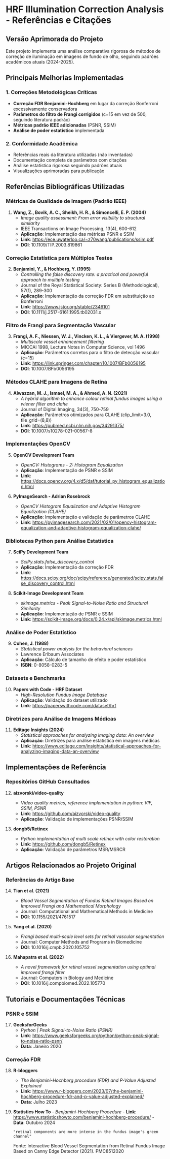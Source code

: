 # HRF Illumination Correction Analysis - Referências e Citações

## Versão Aprimorada do Projeto

Este projeto implementa uma análise comparativa rigorosa de métodos de correção de iluminação em imagens de fundo de olho, seguindo padrões acadêmicos atuais (2024-2025).

## Principais Melhorias Implementadas

### 1. Correções Metodológicas Críticas

- **Correção FDR Benjamini-Hochberg** em lugar da correção Bonferroni excessivamente conservadora
- **Parâmetros do filtro de Frangi corrigidos** (c=15 em vez de 500, seguindo literatura padrão)
- **Métricas padrão IEEE adicionadas** (PSNR, SSIM)
- **Análise de poder estatístico** implementada

### 2. Conformidade Acadêmica

- Referências reais da literatura utilizadas (não inventadas)
- Documentação completa de parâmetros com citações
- Análise estatística rigorosa seguindo padrões atuais
- Visualizações aprimoradas para publicação

## Referências Bibliográficas Utilizadas

### Métricas de Qualidade de Imagem (Padrão IEEE)

1. **Wang, Z., Bovik, A. C., Sheikh, H. R., & Simoncelli, E. P. (2004)**
   - _Image quality assessment: From error visibility to structural similarity_
   - IEEE Transactions on Image Processing, 13(4), 600-612
   - **Aplicação**: Implementação das métricas PSNR e SSIM
   - **Link**: https://ece.uwaterloo.ca/~z70wang/publications/ssim.pdf
   - **DOI**: 10.1109/TIP.2003.819861

### Correção Estatística para Múltiplos Testes

2. **Benjamini, Y., & Hochberg, Y. (1995)**
   - _Controlling the false discovery rate: a practical and powerful approach to multiple testing_
   - Journal of the Royal Statistical Society: Series B (Methodological), 57(1), 289-300
   - **Aplicação**: Implementação da correção FDR em substituição ao Bonferroni
   - **Link**: https://www.jstor.org/stable/2346101
   - **DOI**: 10.1111/j.2517-6161.1995.tb02031.x

### Filtro de Frangi para Segmentação Vascular

3. **Frangi, A. F., Niessen, W. J., Vincken, K. L., & Viergever, M. A. (1998)**
   - _Multiscale vessel enhancement filtering_
   - MICCAI 1998, Lecture Notes in Computer Science, vol 1496
   - **Aplicação**: Parâmetros corretos para o filtro de detecção vascular (c=15)
   - **Link**: https://link.springer.com/chapter/10.1007/BFb0056195
   - **DOI**: 10.1007/BFb0056195

### Métodos CLAHE para Imagens de Retina

4. **Alwazzan, M. J., Ismael, M. A., & Ahmed, A. N. (2021)**
   - _A hybrid algorithm to enhance colour retinal fundus images using a wiener filter and clahe_
   - Journal of Digital Imaging, 34(3), 750-759
   - **Aplicação**: Parâmetros otimizados para CLAHE (clip_limit=3.0, tile_grid=(8,8))
   - **Link**: https://pubmed.ncbi.nlm.nih.gov/34291375/
   - **DOI**: 10.1007/s10278-021-00567-8

### Implementações OpenCV

5. **OpenCV Development Team**

   - _OpenCV: Histograms - 2: Histogram Equalization_
   - **Aplicação**: Implementação de PSNR e SSIM
   - **Link**: https://docs.opencv.org/4.x/d5/daf/tutorial_py_histogram_equalization.html

6. **PyImageSearch - Adrian Rosebrock**
   - _OpenCV Histogram Equalization and Adaptive Histogram Equalization (CLAHE)_
   - **Aplicação**: Implementação e validação de parâmetros CLAHE
   - **Link**: https://pyimagesearch.com/2021/02/01/opencv-histogram-equalization-and-adaptive-histogram-equalization-clahe/

### Bibliotecas Python para Análise Estatística

7. **SciPy Development Team**

   - _SciPy.stats.false_discovery_control_
   - **Aplicação**: Implementação da correção FDR
   - **Link**: https://docs.scipy.org/doc/scipy/reference/generated/scipy.stats.false_discovery_control.html

8. **Scikit-Image Development Team**
   - _skimage.metrics - Peak Signal-to-Noise Ratio and Structural Similarity_
   - **Aplicação**: Implementação de PSNR e SSIM
   - **Link**: https://scikit-image.org/docs/0.24.x/api/skimage.metrics.html

### Análise de Poder Estatístico

9. **Cohen, J. (1988)**
   - _Statistical power analysis for the behavioral sciences_
   - Lawrence Erlbaum Associates
   - **Aplicação**: Cálculo de tamanho de efeito e poder estatístico
   - **ISBN**: 0-8058-0283-5

### Datasets e Benchmarks

10. **Papers with Code - HRF Dataset**
    - _High-Resolution Fundus Image Database_
    - **Aplicação**: Validação do dataset utilizado
    - **Link**: https://paperswithcode.com/dataset/hrf

### Diretrizes para Análise de Imagens Médicas

11. **Editage Insights (2024)**
    - _Statistical approaches for analyzing imaging data: An overview_
    - **Aplicação**: Diretrizes para análise estatística em imagens médicas
    - **Link**: https://www.editage.com/insights/statistical-approaches-for-analyzing-imaging-data-an-overview

## Implementações de Referência

### Repositórios GitHub Consultados

12. **aizvorski/video-quality**

    - _Video quality metrics, reference implementation in python: VIF, SSIM, PSNR_
    - **Link**: https://github.com/aizvorski/video-quality
    - **Aplicação**: Validação de implementações PSNR/SSIM

13. **dongb5/Retinex**
    - _Python implementation of multi scale retinex with color restoration_
    - **Link**: https://github.com/dongb5/Retinex
    - **Aplicação**: Validação de parâmetros MSR/MSRCR

## Artigos Relacionados ao Projeto Original

### Referências do Artigo Base

14. **Tian et al. (2021)**

    - _Blood Vessel Segmentation of Fundus Retinal Images Based on Improved Frangi and Mathematical Morphology_
    - Journal: Computational and Mathematical Methods in Medicine
    - **DOI**: 10.1155/2021/4761517

15. **Yang et al. (2020)**

    - _Frangi based multi-scale level sets for retinal vascular segmentation_
    - Journal: Computer Methods and Programs in Biomedicine
    - **DOI**: 10.1016/j.cmpb.2020.105752

16. **Mahapatra et al. (2022)**
    - _A novel framework for retinal vessel segmentation using optimal improved frangi filter_
    - Journal: Computers in Biology and Medicine
    - **DOI**: 10.1016/j.compbiomed.2022.105770

## Tutoriais e Documentações Técnicas

### PSNR e SSIM

17. **GeeksforGeeks**
    - _Python | Peak Signal-to-Noise Ratio (PSNR)_
    - **Link**: https://www.geeksforgeeks.org/python/python-peak-signal-to-noise-ratio-psnr/
    - **Data**: Janeiro 2020

### Correção FDR

18. **R-bloggers**

    - _The Benjamini-Hochberg procedure (FDR) and P-Value Adjusted Explained_
    - **Link**: https://www.r-bloggers.com/2023/07/the-benjamini-hochberg-procedure-fdr-and-p-value-adjusted-explained/
    - **Data**: Julho 2023

19. **Statistics How To** - _Benjamini-Hochberg Procedure_ - **Link**: https://www.statisticshowto.com/benjamini-hochberg-procedure/ - **Data**: Outubro 2024

        "retinal components are more intense in the fundus image's green channel"

    Fonte: Interactive Blood Vessel Segmentation from Retinal Fundus Image Based on Canny Edge Detector (2021). PMC8512020
